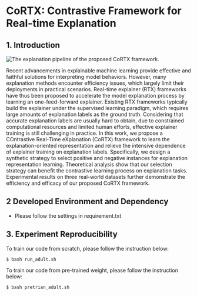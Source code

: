 # CoRTX: Contrastive Framework for Real-time Explanation

## 1. Introduction
![The explanation pipeline of the proposed CoRTX framework.](https://imgur.com/a/qCJj4qm)

Recent advancements in explainable machine learning provide effective and faithful solutions for interpreting model behaviors. However, many explanation methods encounter efficiency issues, which largely limit their deployments in practical scenarios. Real-time explainer (RTX) frameworks have thus been proposed to accelerate the model explanation process by learning an one-feed-forward explainer. Existing RTX frameworks typically build the explainer under the supervised learning paradigm, which requires large amounts of explanation labels as the ground truth. Considering that accurate explanation labels are usually hard to obtain, due to constrained computational resources and limited human efforts, effective explainer training is still challenging in practice. In this work, we propose a COntrastive Real-Time eXplanation (CoRTX) framework to learn the explanation-oriented representation and relieve the intensive dependence of explainer training on explanation labels. Specifically, we design a synthetic strategy to select positive and negative instances for explanation representation learning. Theoretical analysis show that our selection strategy can benefit the contrastive learning process on explanation tasks. Experimental results on three real-world datasets further demonstrate the efficiency and efficacy of our proposed CoRTX framework.


## 2 Developed Environment and Dependency
- Please follow the settings in requirement.txt


## 3. Experiment Reproducibility
To train our code from scratch, please follow the instruction below:
```
$ bash run_adult.sh
```

To train our code from pre-trained weight, please follow the instruction below:
```
$ bash pretrian_adult.sh
```


